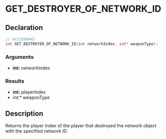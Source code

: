 # GET_DESTROYER_OF_NETWORK_ID

## Declaration
```cpp
// 0x11E80442
int GET_DESTROYER_OF_NETWORK_ID(int networkIndex, int* weaponType);
```

### Arguments
- **int:** networkIndex

### Results
- **int:** playerIndex
- **int*:** weaponType

## Description
Returns the player index of the player that destroyed the network object with the specified network ID.